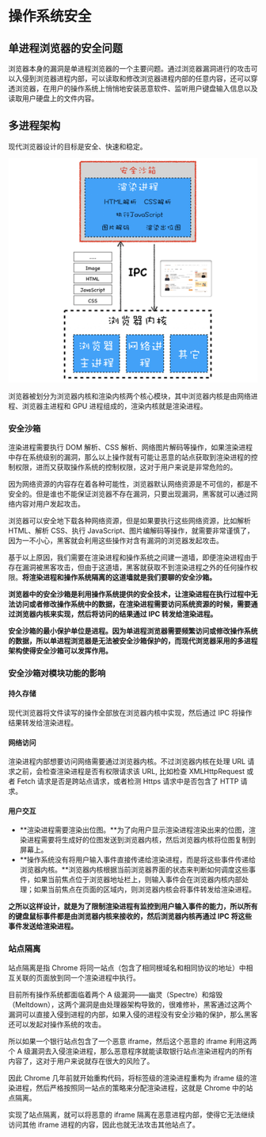 # 操作系统安全
## 单进程浏览器的安全问题
  浏览器本身的漏洞是单进程浏览器的一个主要问题。通过浏览器漏洞进行的攻击可以入侵到浏览器进程内部，可以读取和修改浏览器进程内部的任意内容，还可以穿透浏览器，在用户的操作系统上悄悄地安装恶意软件、监听用户键盘输入信息以及读取用户硬盘上的文件内容。

## 多进程架构
  现代浏览器设计的目标是安全、快速和稳定。

  ![Alt text](./image/multiProcess.png)  

  浏览器被划分为浏览器内核和渲染内核两个核心模块，其中浏览器内核是由网络进程、浏览器主进程和 GPU 进程组成的，渲染内核就是渲染进程。

### 安全沙箱
  渲染进程需要执行 DOM 解析、CSS 解析、网络图片解码等操作，如果渲染进程中存在系统级别的漏洞，那么以上操作就有可能让恶意的站点获取到渲染进程的控制权限，进而又获取操作系统的控制权限，这对于用户来说是非常危险的。

  因为网络资源的内容存在着各种可能性，浏览器默认网络资源是不可信的，都是不安全的。但是谁也不能保证浏览器不存在漏洞，只要出现漏洞，黑客就可以通过网络内容对用户发起攻击。

  浏览器可以安全地下载各种网络资源，但是如果要执行这些网络资源，比如解析 HTML、解析 CSS、执行 JavaScript、图片编解码等操作，就需要非常谨慎了，因为一不小心，黑客就会利用这些操作对含有漏洞的浏览器发起攻击。

  基于以上原因，我们需要在渲染进程和操作系统之间建一道墙，即便渲染进程由于存在漏洞被黑客攻击，但由于这道墙，黑客就获取不到渲染进程之外的任何操作权限。**将渲染进程和操作系统隔离的这道墙就是我们要聊的安全沙箱。**

  **浏览器中的安全沙箱是利用操作系统提供的安全技术，让渲染进程在执行过程中无法访问或者修改操作系统中的数据，在渲染进程需要访问系统资源的时候，需要通过浏览器内核来实现，然后将访问的结果通过 IPC 转发给渲染进程。**

  **安全沙箱的最小保护单位是进程。因为单进程浏览器需要频繁访问或修改操作系统的数据，所以单进程浏览器是无法被安全沙箱保护的，而现代浏览器采用的多进程架构使得安全沙箱可以发挥作用。**

### 安全沙箱对模块功能的影响
#### 持久存储
  现代浏览器将文件读写的操作全部放在浏览器内核中实现，然后通过 IPC 将操作结果转发给渲染进程。
#### 网络访问
  渲染进程内部想要访问网络需要通过浏览器内核。不过浏览器内核在处理 URL 请求之前，会检查渲染进程是否有权限请求该 URL, 比如检查 XMLHttpRequest 或者 Fetch 请求是否是跨站点请求，或者检测 Https 请求中是否包含了 HTTP 请求。 
#### 用户交互
  - **渲染进程需要渲染出位图。**为了向用户显示渲染进程渲染出来的位图，渲染进程需要将生成好的位图发送到浏览器内核，然后浏览器内核将位图复制到屏幕上。
  - **操作系统没有将用户输入事件直接传递给渲染进程，而是将这些事件传递给浏览器内核。**浏览器内核根据当前浏览器界面的状态来判断如何调度这些事件，如果当前焦点位于浏览器地址栏上，则输入事件会在浏览器内核内部处理；如果当前焦点在页面的区域内，则浏览器内核会将事件转发给渲染进程。   

  **之所以这样设计，就是为了限制渲染进程有监控到用户输入事件的能力，所以所有的键盘鼠标事件都是由浏览器内核来接收的，然后浏览器内核再通过 IPC 将这些事件发送给渲染进程。**

### 站点隔离
 站点隔离是指 Chrome 将同一站点（包含了相同根域名和相同协议的地址）中相互关联的页面放到同一个渲染进程中执行。

 目前所有操作系统都面临着两个 A 级漏洞——幽灵（Spectre）和熔毁（Meltdown），这两个漏洞是由处理器架构导致的，很难修补，黑客通过这两个漏洞可以直接入侵到进程的内部，如果入侵的进程没有安全沙箱的保护，那么黑客还可以发起对操作系统的攻击。
 
 所以如果一个银行站点包含了一个恶意 iframe，然后这个恶意的 iframe 利用这两个 A 级漏洞去入侵渲染进程，那么恶意程序就能读取银行站点渲染进程内的所有内容了，这对于用户来说就存在很大的风险了。
 
 因此 Chrome 几年前就开始重构代码，将标签级的渲染进程重构为 iframe 级的渲染进程，然后严格按照同一站点的策略来分配渲染进程，这就是 Chrome 中的站点隔离。
 
 实现了站点隔离，就可以将恶意的 iframe 隔离在恶意进程内部，使得它无法继续访问其他 iframe 进程的内容，因此也就无法攻击其他站点了。
